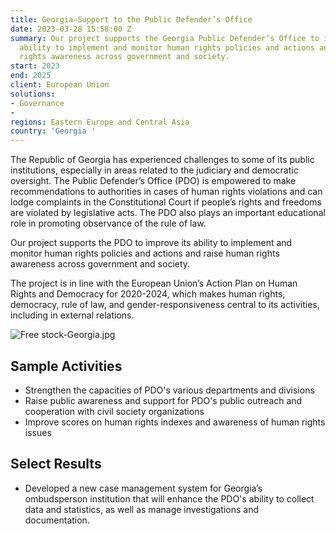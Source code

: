 ```yaml
---
title: Georgia—Support to the Public Defender’s Office
date: 2023-03-28 15:58:00 Z
summary: Our project supports the Georgia Public Defender’s Office to improve its
  ability to implement and monitor human rights policies and actions and raise human
  rights awareness across government and society.
start: 2023
end: 2025
client: European Union
solutions:
- Governance
- 
regions: Eastern Europe and Central Asia
country: 'Georgia '
---
```


The Republic of Georgia has experienced challenges to some of its public institutions, especially in areas related to the judiciary and democratic oversight. The Public Defender’s Office (PDO) is empowered to make recommendations to authorities in cases of human rights violations and can lodge complaints in the Constitutional Court if people’s rights and freedoms are violated by legislative acts. The PDO also plays an important educational role in promoting observance of the rule of law.

Our project supports the PDO to improve its ability to implement and monitor human rights policies and actions and raise human rights awareness across government and society.

The project is in line with the European Union’s Action Plan on Human Rights and Democracy for 2020-2024, which makes human rights, democracy, rule of law, and gender-responsiveness central to its activities, including in external relations.

![Free stock-Georgia.jpg](/uploads/Free%20stock-Georgia.jpg)

## Sample Activities

* Strengthen the capacities of PDO's various departments and divisions
* Raise public awareness and support for PDO's public outreach and cooperation with civil society organizations
* Improve scores on human rights indexes and awareness of human rights issues

## Select Results

* Developed a new case management system for Georgia’s ombudsperson institution that will enhance the PDO's ability to collect data and statistics, as well as manage investigations and documentation.